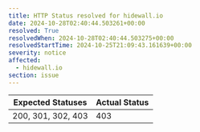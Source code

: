 ```yaml
---
title: HTTP Status resolved for hidewall.io
date: 2024-10-28T02:40:44.503261+00:00
resolved: True
resolvedWhen: 2024-10-28T02:40:44.503275+00:00
resolvedStartTime: 2024-10-25T21:09:43.161639+00:00
severity: notice
affected:
  - hidewall.io
section: issue
---
```


| Expected Statuses | Actual Status  |
|-------------------|----------------|
| 200, 301, 302, 403 | 403 |
